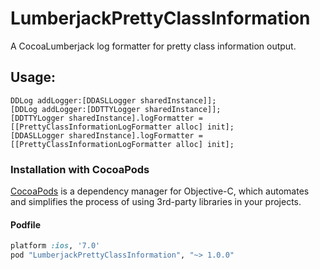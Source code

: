 LumberjackPrettyClassInformation
==================================

A CocoaLumberjack log formatter for pretty class information output.

## Usage:

```obj-c
DDLog addLogger:[DDASLLogger sharedInstance]];
[DDLog addLogger:[DDTTYLogger sharedInstance]];
[DDTTYLogger sharedInstance].logFormatter = [[PrettyClassInformationLogFormatter alloc] init];
[DDASLLogger sharedInstance].logFormatter = [[PrettyClassInformationLogFormatter alloc] init];
```

### Installation with CocoaPods

[CocoaPods](http://cocoapods.org) is a dependency manager for Objective-C, which automates and simplifies the process of using 3rd-party libraries in your projects.

#### Podfile

```ruby
platform :ios, '7.0'
pod "LumberjackPrettyClassInformation", "~> 1.0.0"
```